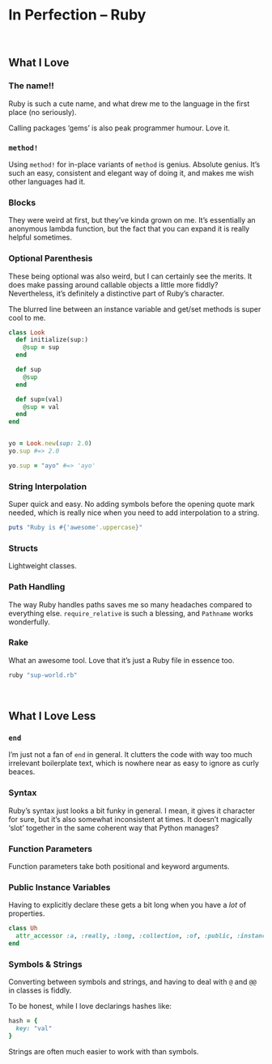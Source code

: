 # In Perfection – Ruby
<!-- #SQUARK live!
| dest = dev/in-perfection/ruby
| title = Ruby
| desc = Everything I love and dislove about the Ruby programming language
| style = dev
| duality = dark
| series = In Perfection
| index = lists / dev
| shard = #INDEX / opinion
-->


<br>


## What I Love

### The name!!
Ruby is such a cute name, and what drew me to the language in the first place (no seriously).

Calling packages ‘gems’ is also peak programmer humour. Love it.

### `method!`
Using `method!` for in-place variants of `method` is genius. Absolute genius. It’s such an easy, consistent and elegant way of doing it, and makes me wish other languages had it.

### Blocks
They were weird at first, but they’ve kinda grown on me. It’s essentially an anonymous lambda function, but the fact that you can expand it is really helpful sometimes.

### Optional Parenthesis
These being optional was also weird, but I can certainly see the merits. It does make passing around callable objects a little more fiddly? Nevertheless, it’s definitely a distinctive part of Ruby’s character.

The blurred line between an instance variable and get/set methods is super cool to me.

```rb
class Look
  def initialize(sup:)
    @sup = sup
  end

  def sup
    @sup
  end

  def sup=(val)
    @sup = val
  end
end


yo = Look.new(sup: 2.0)
yo.sup #=> 2.0

yo.sup = "ayo" #=> 'ayo'
```

### String Interpolation
Super quick and easy. No adding symbols before the opening quote mark needed, which is really nice when you need to add interpolation to a string.

```rb
puts "Ruby is #{'awesome'.uppercase}"
```

### Structs
Lightweight classes.

### Path Handling
The way Ruby handles paths saves me so many headaches compared to everything else. `require_relative` is such a blessing, and `Pathname` works wonderfully.

### Rake
What an awesome tool. Love that it’s just a Ruby file in essence too.

```rb
ruby "sup-world.rb"
```


<br>


## What I Love Less

### `end`
I’m just not a fan of `end` in general. It clutters the code with way too much irrelevant boilerplate text, which is nowhere near as easy to ignore as curly beaces.

### Syntax
Ruby’s syntax just looks a bit funky in general. I mean, it gives it character for sure, but it’s also somewhat inconsistent at times. It doesn’t magically ‘slot’ together in the same coherent way that Python manages?

### Function Parameters
Function parameters take both positional and keyword arguments.

### Public Instance Variables
Having to explicitly declare these gets a bit long when you have a *lot* of properties.

```rb
class Uh
  attr_accessor :a, :really, :long, :collection, :of, :public, :instance, :variables
end
```

### Symbols & Strings
Converting between symbols and strings, and having to deal with `@` and `@@` in classes is fiddly.

To be honest, while I love declarings hashes like:

```rb
hash = {
  key: "val"
}
```

Strings are often much easier to work with than symbols.
